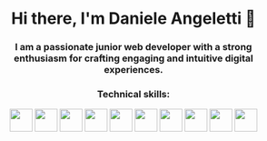 ### <h1 align="center">Hi there, I'm Daniele Angeletti 👋</h1>

### <p align="center">I am a passionate junior web developer with a strong enthusiasm for crafting engaging and intuitive digital experiences.</p>

### <p align="center">Technical skills:</p>
<p align="center">
  <a href="https://www.html.it/" target="_blank"><img src="https://e7.pngegg.com/pngimages/410/100/png-clipart-web-development-html-responsive-web-design-logo-javascript-html-angle-web-design-thumbnail.png" width="40" height="40"/></a>
  <a href="#"><img src="https://upload.wikimedia.org/wikipedia/commons/thumb/d/d5/CSS3_logo_and_wordmark.svg/1452px-CSS3_logo_and_wordmark.svg.png" width="40" height="40"/></a>
  <a href="#"><img src="https://iconape.com/wp-content/files/eh/367786/svg/logo-sass-logo-icon-png-svg.png" width="40" height="40"/></a>
  <a href="#"><img src="https://upload.wikimedia.org/wikipedia/commons/thumb/b/b2/Bootstrap_logo.svg/800px-Bootstrap_logo.svg.png" width="40" height="40"/></a>
  <a href="#"><img src="https://upload.wikimedia.org/wikipedia/commons/6/6a/JavaScript-logo.png" width="40" height="40"/></a>
  <a href="#"><img src="https://upload.wikimedia.org/wikipedia/commons/thumb/9/95/Vue.js_Logo_2.svg/555px-Vue.js_Logo_2.svg.png" width="40" height="40"/></a>
  <a href="#"><img src="https://upload.wikimedia.org/wikipedia/commons/f/f1/Vitejs-logo.svg" width="40" height="40"/></a>
  <a href="#"><img src="https://upload.wikimedia.org/wikipedia/commons/thumb/2/27/PHP-logo.svg/2560px-PHP-logo.svg.png" width="40" height="40"/></a>
  <a href="#"><img src="https://i.pinimg.com/474x/cc/2a/d1/cc2ad105c2818e224bfb3bafb480e659.jpg" width="40" height="40"/></a>
  <a href="#"><img src="https://upload.wikimedia.org/wikipedia/commons/thumb/9/9a/Laravel.svg/1969px-Laravel.svg.png" width="40" height="40"/></a>
</p>

<!--
**danieleangeletti/danieleangeletti** is a ✨ _special_ ✨ repository because its `README.md` (this file) appears on your GitHub profile.

Here are some ideas to get you started:

- 🔭 I’m currently working on ...
- 🌱 I’m currently learning ...
- 👯 I’m looking to collaborate on ...
- 🤔 I’m looking for help with ...
- 💬 Ask me about ...
- 📫 How to reach me: ...
- 😄 Pronouns: ...
- ⚡ Fun fact: ...
-->

